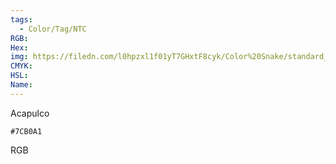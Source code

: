 ```yaml
---
tags:
  - Color/Tag/NTC
RGB:
Hex:
img: https://filedn.com/l0hpzxl1f01yT7GHxtF8cyk/Color%20Snake/standard_csv_to_svg/%23/7CB0A1.svg
CMYK:
HSL:
Name:
---
```

Acapulco
```palette
#7CB0A1
```
RGB

